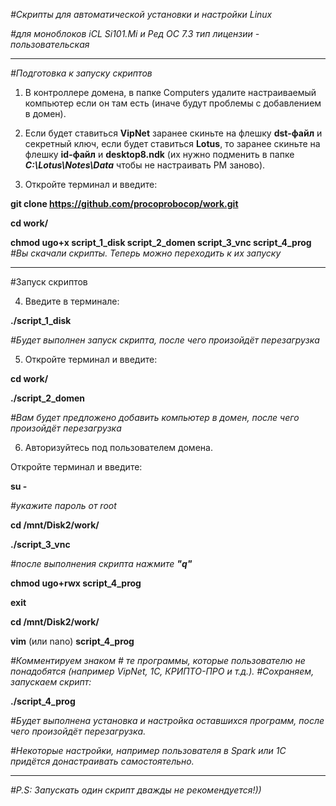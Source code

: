 _#Скрипты для автоматической установки и настройки Linux_

_#для моноблоков iCL Si101.Mi и Ред ОС 7.3 тип лицензии - пользовательская_
__________________________________________________________________________________

_#Подготовка к запуску скриптов_

1. В контроллере домена, в папке Computers удалите настраиваемый компьютер если он там есть (иначе будут проблемы с добавлением в домен).

2. Если будет ставиться **VipNet** заранее скиньте на флешку **dst-файл** и секретный ключ, если будет ставиться **Lotus**, то заранее скиньте на флешку **id-файл** и **desktop8.ndk** (их нужно подменить в папке _**C:\Lotus\Notes\Data**_ чтобы не настраивать РМ заново).

3. Откройте терминал и введите:

**git clone https://github.com/procoprobocop/work.git**

**cd work/** 

**chmod ugo+x script_1_disk script_2_domen script_3_vnc script_4_prog**
_#Вы скачали скрипты. Теперь можно переходить к их запуску_

___________________________________________________________________________________

#Запуск скриптов

4. Введите в терминале:

**./script_1_disk**

_#Будет выполнен запуск скрипта, после чего произойдёт перезагрузка_

5. Откройте терминал и введите:

**cd work/**

**./script_2_domen**

_#Вам будет предложено добавить компьютер в домен, после чего произойдёт перезагрузка_

6. Авторизуйтесь под пользователем домена.

Откройте терминал и введите:

**su -**

_#укажите пароль от root_

**cd /mnt/Disk2/work/**

**./script_3_vnc**

_#после выполнения скрипта нажмите **"q"**_

**chmod ugo+rwx script_4_prog**

**exit**

**cd /mnt/Disk2/work/**

**vim** (или nano) **script_4_prog**

_#Комментируем знаком # те программы, которые пользователю не понадобятся (например VipNet, 1C, КРИПТО-ПРО и т.д.)._
_#Cохраняем, запускаем скрипт:_

**./script_4_prog**

_#Будет выполнена установка и настройка оставшихся программ, после чего произойдёт перезагрузка._

_#Некоторые настройки, например пользователя в Spark или 1C придётся донастраивать самостоятельно._
_____________________________________________________________________________________

_#P.S: Запускать один скрипт дважды не рекомендуется!))_

